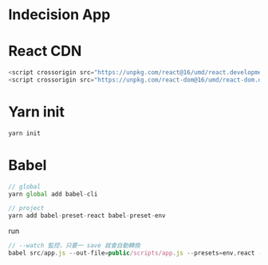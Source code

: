 # Indecision App

# React CDN

```js
<script crossorigin src="https://unpkg.com/react@16/umd/react.development.js"></script>
<script crossorigin src="https://unpkg.com/react-dom@16/umd/react-dom.development.js"></script>
```

# Yarn init

```js
yarn init
```

# Babel

```js
// global
yarn global add babel-cli

// project
yarn add babel-preset-react babel-preset-env
```

run

```js
// --watch 監控，只要一 save 就會自動轉換
babel src/app.js --out-file=public/scripts/app.js --presets=env,react --watch
```
